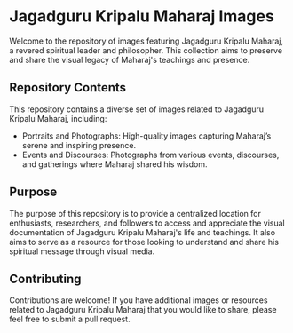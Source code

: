 # Jagadguru Kripalu Maharaj Images

Welcome to the repository of images featuring Jagadguru Kripalu Maharaj, a revered spiritual leader and philosopher. This collection aims to preserve and share the visual legacy of Maharaj's teachings and presence.

## Repository Contents

This repository contains a diverse set of images related to Jagadguru Kripalu Maharaj, including:

* Portraits and Photographs: High-quality images capturing Maharaj’s serene and inspiring presence.
* Events and Discourses: Photographs from various events, discourses, and gatherings where Maharaj shared his wisdom.

## Purpose

The purpose of this repository is to provide a centralized location for enthusiasts, researchers, and followers to access and appreciate the visual documentation of Jagadguru Kripalu Maharaj's life and teachings. It also aims to serve as a resource for those looking to understand and share his spiritual message through visual media.

## Contributing

Contributions are welcome! If you have additional images or resources related to Jagadguru Kripalu Maharaj that you would like to share, please feel free to submit a pull request.
